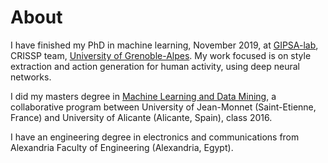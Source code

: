 # About

I have finished my PhD in machine learning, November 2019, at [GIPSA-lab](www.gipsa-lab.fr/), CRISSP team, [University of Grenoble-Alpes](https://www.univ-grenoble-alpes.fr/). My work focused is on style extraction and action generation for human activity, using deep neural networks.

I did my masters degree in [Machine Learning and Data Mining](https://mldm.univ-st-etienne.fr/), a collaborative program between University of Jean-Monnet (Saint-Etienne, France) and University of Alicante (Alicante, Spain), class 2016.

I have an engineering degree in electronics and communications from Alexandria Faculty of Engineering (Alexandria, Egypt).
